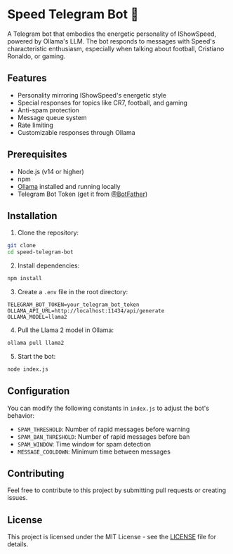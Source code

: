 # Speed Telegram Bot 🚀

A Telegram bot that embodies the energetic personality of IShowSpeed, powered by Ollama's LLM. The bot responds to messages with Speed's characteristic enthusiasm, especially when talking about football, Cristiano Ronaldo, or gaming.

## Features

- Personality mirroring IShowSpeed's energetic style
- Special responses for topics like CR7, football, and gaming
- Anti-spam protection
- Message queue system
- Rate limiting
- Customizable responses through Ollama

## Prerequisites

- Node.js (v14 or higher)
- npm
- [Ollama](https://ollama.ai/) installed and running locally
- Telegram Bot Token (get it from [@BotFather](https://t.me/botfather))

## Installation

1. Clone the repository:
```bash
git clone 
cd speed-telegram-bot
```

2. Install dependencies:
```bash
npm install
```

3. Create a `.env` file in the root directory:
```env
TELEGRAM_BOT_TOKEN=your_telegram_bot_token
OLLAMA_API_URL=http://localhost:11434/api/generate
OLLAMA_MODEL=llama2
```

4. Pull the Llama 2 model in Ollama:
```bash
ollama pull llama2
```

5. Start the bot:
```bash
node index.js
```

## Configuration

You can modify the following constants in `index.js` to adjust the bot's behavior:

- `SPAM_THRESHOLD`: Number of rapid messages before warning
- `SPAM_BAN_THRESHOLD`: Number of rapid messages before ban
- `SPAM_WINDOW`: Time window for spam detection
- `MESSAGE_COOLDOWN`: Minimum time between messages

## Contributing

Feel free to contribute to this project by submitting pull requests or creating issues.

## License

This project is licensed under the MIT License - see the [LICENSE](LICENSE) file for details.